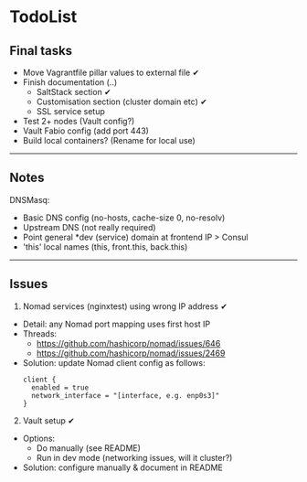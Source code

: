 # TodoList

## Final tasks

- Move Vagrantfile pillar values to external file ✔
- Finish documentation (..)
  - SaltStack section ✔
  - Customisation section (cluster domain etc) ✔
  - SSL service setup
- Test 2+ nodes (Vault config?)
- Vault Fabio config (add port 443)
- Build local containers? (Rename for local use)

* * *

## Notes

DNSMasq:
  * Basic DNS config (no-hosts, cache-size 0, no-resolv)
  * Upstream DNS (not really required)
  * Point general *dev (service) domain at frontend IP > Consul
  * 'this' local names (this, front.this, back.this)

* * *

## Issues

1. Nomad services (nginxtest) using wrong IP address ✔
  - Detail: any Nomad port mapping uses first host IP
  - Threads:
    - https://github.com/hashicorp/nomad/issues/646
    - https://github.com/hashicorp/nomad/issues/2469
  - Solution: update Nomad client config as follows:
      ```
      client {
        enabled = true
        network_interface = "[interface, e.g. enp0s3]"
      }
      ```
2. Vault setup ✔
  - Options:
    - Do manually (see README)
    - Run in dev mode (networking issues, will it cluster?)
  - Solution: configure manually & document in README